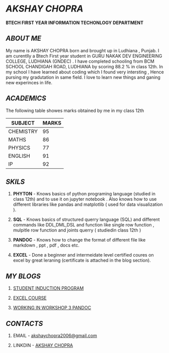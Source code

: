 # *AKSHAY CHOPRA*

**BTECH FIRST YEAR INFORMATION TECHONLOGY DEPARTMENT** 

## *ABOUT ME* 

My name is AKSHAY CHOPRA born and brought up in Ludhiana , Punjab. I am curentlly a Btech First year student in GURU NAKAK DEV ENGINEERING COLLEGE, LUDHIANA (GNDEC) . I have completed schooling from BCM SCHOOL CHANDIGAH ROAD, LUDHIANA by scoring 88.2 % in class 12th. In my school I have learned about coding which I found very intersting , Hence pursing my gradutation in same field. I love to learn new things and ganing new experinces in life.

## *ACADEMICS* 

The following table showes marks obtained by me in my class 12th 

| SUBJECT| MARKS | 
| ----------- | ----------- |
| CHEMISTRY | 95 |
| MATHS | 86 |
| PHYSICS | 77 |
| ENGLISH | 91 |
| IP | 92 | 

## *SKILS*

1. **PHYTON** - Knows basics of python programing language (studied in class 12th) and to use it on jupyter notebook . Also knows how to use different libraries like pandas and matplotlib ( used for data visualization ).

2. **SQL** - Knows basics of structured querry language (SQL) and different commands like DDL,DML,DSL and function like single row function , mulpitle row function and joints querry ( studiedin class 12th )

3. **PANDOC** - Knows how to change the format of different file like markdown , ppt , pdf , docs etc.

4. **EXCEL** - Done a beginner and intermeidate level certified coures on excel by great leraning (certificate is attached
in the blog section).

## *MY BLOGS*


1. [STUDENT INDUCTION PROGRAM](My_experience/induction_program.md)

2. [EXCEL COURSE](My_experience/excel_couse.md)

3. [WORKING IN WORKSHOP 3 PANDOC](My_experience/workshop3_pandoc.md)

## *CONTACTS*

1. EMAIL - akshaychopra2006@gmail.com

2. LINKDIN - [AKSHAY CHOPRA](https://www.linkedin.com/in/akshay-chopra-203079319?utm_source=share&utm_campaign=share_via&utm_content=profile&utm_medium=android_app)



